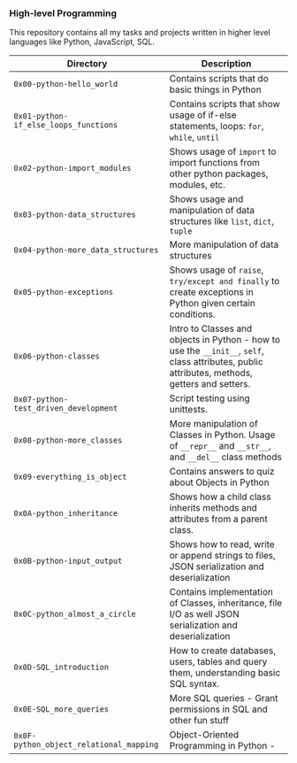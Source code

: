 ### High-level Programming

This repository contains all my tasks and projects written in higher level languages like Python, JavaScript, SQL.

Directory | Description
--- | ---
`0x00-python-hello_world` | Contains scripts that do basic things in Python
`0x01-python-if_else_loops_functions` | Contains scripts that show usage of if-else statements, loops: `for`, `while`, `until`
`0x02-python-import_modules` | Shows usage of `import` to import functions from other python packages, modules, etc.
`0x03-python-data_structures` | Shows usage and manipulation of data structures like `list`, `dict`, `tuple`
`0x04-python-more_data_structures` | More manipulation of data structures
`0x05-python-exceptions` | Shows usage of `raise`, `try/except and finally` to create exceptions in Python given certain conditions.
`0x06-python-classes` | Intro to Classes and objects in Python - how to use the `__init__`, `self`, class attributes, public attributes, methods, getters and setters.
`0x07-python-test_driven_development` | Script testing using unittests.
`0x08-python-more_classes` | More manipulation of Classes in Python. Usage of `__repr__` and `__str__`, and `__del__` class methods
`0x09-everything_is_object` | Contains answers to quiz about Objects in Python
`0x0A-python_inheritance` | Shows how a child class inherits methods and attributes from a parent class.
`0x0B-python-input_output` | Shows how to read, write or append strings to files, JSON serialization and deserialization
`0x0C-python_almost_a_circle` | Contains implementation of Classes, inheritance, file I/O as well JSON serialization and deserialization
`0x0D-SQL_introduction` | How to create databases, users, tables and query them, understanding basic SQL syntax.
`0x0E-SQL_more_queries` | More SQL queries - Grant permissions in SQL and other fun stuff
`0x0F-python_object_relational_mapping` | Object-Oriented Programming in Python - 

